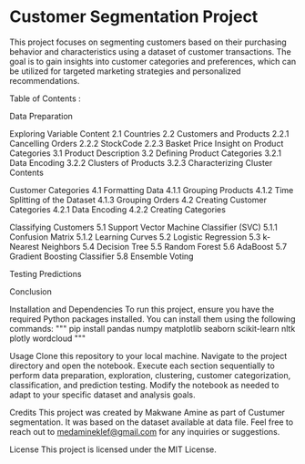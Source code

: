 # Customer Segmentation Project
This project focuses on segmenting customers based on their purchasing behavior and characteristics using a dataset of customer transactions. The goal is to gain insights into customer categories and preferences, which can be utilized for targeted marketing strategies and personalized recommendations.

Table of Contents :

Data Preparation

Exploring Variable Content
2.1 Countries
2.2 Customers and Products
2.2.1 Cancelling Orders
2.2.2 StockCode
2.2.3 Basket Price
Insight on Product Categories
3.1 Product Description
3.2 Defining Product Categories
3.2.1 Data Encoding
3.2.2 Clusters of Products
3.2.3 Characterizing Cluster Contents

Customer Categories
4.1 Formatting Data
4.1.1 Grouping Products
4.1.2 Time Splitting of the Dataset
4.1.3 Grouping Orders
4.2 Creating Customer Categories
4.2.1 Data Encoding
4.2.2 Creating Categories

Classifying Customers
5.1 Support Vector Machine Classifier (SVC)
5.1.1 Confusion Matrix
5.1.2 Learning Curves
5.2 Logistic Regression
5.3 k-Nearest Neighbors
5.4 Decision Tree
5.5 Random Forest
5.6 AdaBoost
5.7 Gradient Boosting Classifier
5.8 Ensemble Voting

Testing Predictions

Conclusion

Installation and Dependencies
To run this project, ensure you have the required Python packages installed. You can install them using the following commands:
"""
pip install pandas numpy matplotlib seaborn scikit-learn nltk plotly wordcloud
"""

Usage
Clone this repository to your local machine.
Navigate to the project directory and open the notebook.
Execute each section sequentially to perform data preparation, exploration, clustering, customer categorization, classification, and prediction testing.
Modify the notebook as needed to adapt to your specific dataset and analysis goals.

Credits
This project was created by Makwane Amine as part of Custumer segmentation. It was based on the dataset available at data file. Feel free to reach out to medamineklef@gmail.com for any inquiries or suggestions.

License
This project is licensed under the MIT License.
